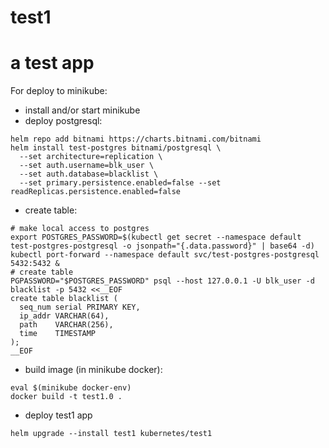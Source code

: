 # test1
# a test app
For deploy to minikube:
- install and/or start minikube
- deploy postgresql:
```
helm repo add bitnami https://charts.bitnami.com/bitnami
helm install test-postgres bitnami/postgresql \
  --set architecture=replication \
  --set auth.username=blk_user \
  --set auth.database=blacklist \
  --set primary.persistence.enabled=false --set readReplicas.persistence.enabled=false
```
- create table:
```
# make local access to postgres
export POSTGRES_PASSWORD=$(kubectl get secret --namespace default test-postgres-postgresql -o jsonpath="{.data.password}" | base64 -d)
kubectl port-forward --namespace default svc/test-postgres-postgresql 5432:5432 &
# create table
PGPASSWORD="$POSTGRES_PASSWORD" psql --host 127.0.0.1 -U blk_user -d blacklist -p 5432 <<__EOF
create table blacklist (
  seq_num serial PRIMARY KEY,
  ip_addr VARCHAR(64),
  path    VARCHAR(256),
  time    TIMESTAMP
);
__EOF
```
- build image (in minikube docker):
```
eval $(minikube docker-env)
docker build -t test1.0 .
```
- deploy test1 app
```
helm upgrade --install test1 kubernetes/test1
```
